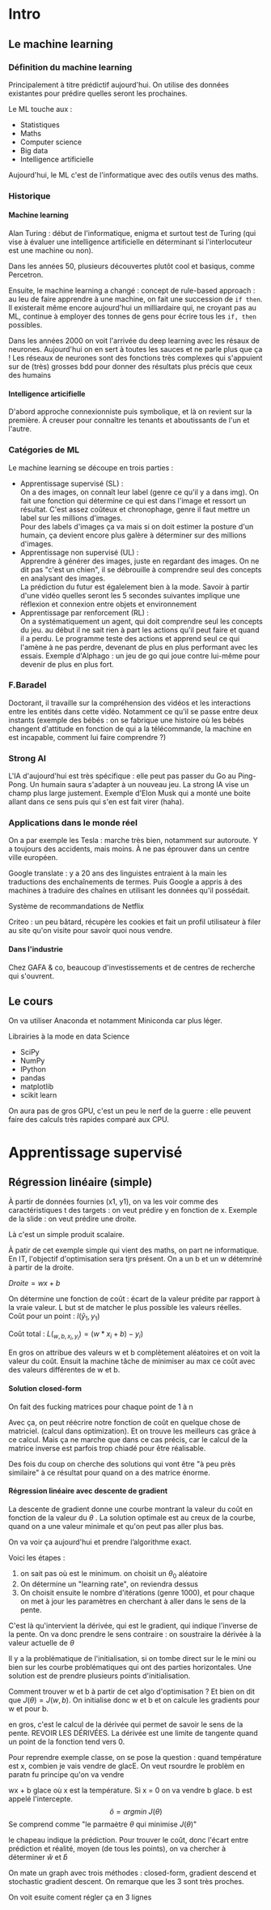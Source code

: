 # Intro

## Le machine learning

### Définition du machine learning

Principalement à titre prédictif aujourd'hui. On utilise des données existantes pour prédire quelles seront les prochaines.

Le ML touche aux :

- Statistiques
- Maths
- Computer science
- Big data
- Intelligence artificielle

Aujourd'hui, le ML c'est de l'informatique avec des outils venus des maths. 

### Historique

#### Machine learning

Alan Turing : début de l'informatique, enigma et surtout test de Turing (qui vise à évaluer une intelligence artificielle en déterminant si l'interlocuteur est une machine ou non).

Dans les années 50, plusieurs découvertes plutôt cool et basiqus, comme Percetron.

Ensuite, le machine learning a changé : concept de rule-based approach : au leu de faire apprendre à une machine, on fait une succession de `if then`. Il existerait même encore aujourd'hui un milliardaire qui, ne croyant pas au ML, continue à employer des tonnes de gens pour écrire tous les `if, then` possibles.

Dans les années 2000 on voit l'arrivée du deep learning avec les résaux de neurones. Aujourd'hui on en sert à toutes les sauces et ne parle plus que ça ! Les réseaux de neurones sont des fonctions très complexes qui s'appuient sur de (très) grosses bdd pour donner des résultats plus précis que ceux des humains

#### Intelligence articifielle

D'abord approche connexionniste puis symbolique, et là on revient sur la première. À creuser pour connaître les tenants et aboutissants de l'un et l'autre.

### Catégories de ML

Le machine learning se découpe en trois parties :

- Apprentissage supervisé (SL) :  
  On a des images, on connaît leur label (genre ce qu'il y a dans img). On fait une fonction qui détermine ce qui est dans l'image et ressort un résultat. C'est assez coûteux et chronophage, genre il faut mettre un label sur les millions d'images.  
  Pour des labels d'images ça va mais si on doit estimer la posture d'un humain, ça devient encore plus galère à déterminer sur des millions d'images.
- Apprentissage non supervisé (UL) :  
  Apprendre à générer des images, juste en regardant des images. On ne dit pas "c'est un chien", il se débrouille à comprendre seul des concepts en analysant des images.  
  La prédiction du futur est égalelement bien à la mode. Savoir à partir d'une vidéo quelles seront les 5 secondes suivantes implique une réflexion et connexion entre objets et environnement
- Apprentissage par renforcement (RL) :  
  On a systématiquement un agent, qui doit comprendre seul les concepts du jeu. au début il ne sait rien à part les actions qu'il peut faire et quand il a perdu. Le programme teste des actions et apprend seul ce qui l'amène à ne pas perdre, devenant de plus en plus performant avec les essais. Exemple d'Alphago : un jeu de go qui joue contre lui-même pour devenir de plus en plus fort. 

### F.Baradel

Doctorant, il travaille sur la compréhension des vidéos et les interactions entre les entités dans cette vidéo. Notamment ce qu'il se passe entre deux instants (exemple des bébés : on se fabrique une histoire où les bébés changent d'attitude en fonction de qui a la télécommande, la machine en est incapable, comment lui faire comprendre ?)

### Strong AI

L'IA d'aujourd'hui est très spécifique : elle peut pas passer du Go au Ping-Pong. Un humain saura s'adapter à un nouveau jeu. La strong IA vise un champ plus large justement. Exemple d'Elon Musk qui a monté une boite allant dans ce sens puis qui s'en est fait virer (haha).

### Applications dans le monde réel

On a par exemple les Tesla : marche très bien, notamment sur autoroute. Y a toujours des accidents, mais moins. À ne pas éprouver dans un centre ville européen.

Google translate : y a 20 ans des linguistes entraient à la main les traductions des enchaînements de termes. Puis Google a appris à des machines à traduire des chaînes en utilisant les données qu'il possédait.

Système de recommandations de Netflix

Criteo : un peu bâtard, récupère les cookies et fait un profil utilisateur à filer au site qu'on visite pour savoir quoi nous vendre.

#### Dans l'industrie

Chez GAFA & co, beaucoup d'investissements et de centres de recherche qui s'ouvrent.

## Le cours

On va utiliser Anaconda et notamment Miniconda car plus léger.

Librairies à la mode en data Science

- SciPy
- NumPy
- IPython
- pandas
- matplotlib
- scikit learn

On aura pas de gros GPU, c'est un peu le nerf de la guerre : elle peuvent faire des calculs très rapides comparé aux CPU.

# Apprentissage supervisé

## Régression linéaire (simple)

À partir de données fournies (x1, y1), on va les voir comme des caractéristiques t des targets : on veut prédire y en fonction de x. Exemple de la slide : on veut prédire une droite.

Là c'est un simple produit scalaire.

À patir de cet exemple simple qui vient des maths, on part ne informatique. En IT, l'objectif d'optimisation sera tjrs présent. On a un b et un w détemriné à partir de la droite. 

$Droite = wx +b$

On détermine une fonction de coût : écart de la valeur prédite par rapport à la vraie valeur. L but st de matcher le plus possible les valeurs réelles.  
Coût pour un point :  $l(\hat y_1, y_1)$

Coût total : $L(_{w, b, x_i, y_i}) = (w * x_i+b) - y_i)​$

En gros on attribue des valeurs w et b complètement aléatoires et on voit la valeur du coût. Ensuit la machine tâche de minimiser au max ce coût avec des valeurs différentes de w et b.

#### Solution closed-form

On fait des fucking matrices pour chaque point de 1 à n

Avec ça, on peut réécrire notre fonction de coût en quelque chose de matriciel. (calcul dans optimization). Et on trouve les meilleurs cas grâce à ce calcul. Mais ça ne marche que dans ce cas précis, car le calcul de la matrice inverse est parfois trop chiadé pour être réalisable.

Des fois du coup on cherche des solutions qui vont être "à peu près similaire" à ce résultat pour quand on a des matrice énorme.

#### Régression linéaire avec descente de gradient

La descente de gradient donne une courbe montrant la valeur du coût en fonction de la valeur du $\theta$ . La solution optimale est au creux de la courbe, quand on a une valeur minimale et qu'on peut pas aller plus bas. 

On va voir ça aujourd'hui et prendre l’algorithme exact. 

Voici les étapes : 

1. on sait pas où est le minimum. on choisit un $\theta_0$ aléatoire
2. On détermine un "learning rate", on reviendra dessus
3. On choisit ensuite le nombre d'itérations (genre 1000), et pour chaque on met à jour les paramètres en cherchant à aller dans le sens de la pente.

C'est là qu'intervient la dérivée, qui est le gradient, qui indique l'inverse de la pente. On va donc prendre le sens contraire : on soustraire la dérivée à la valeur actuelle de $\theta$

Il y a la problématique de l'initialisation, si on tombe direct sur le le mini ou bien sur les courbe problématiques qui ont des parties horizontales. Une solution est de prendre plusieurs points d'initialisation. 

Comment trouver w et b à partir de cet algo d'optimisation ? Et bien on dit que $J(\theta) = J(w,b)$. On initialise donc w et b et on calcule les gradients pour w et pour b.

en gros, c'est le calcul de la dérivée qui permet de savoir le sens de la pente. REVOIR LES DÉRIVÉES. La dérivée est une limite de tangente quand un point de la fonction tend vers 0.



Pour reprendre exemple classe, on se pose la question : quand température est x, combien je vais vendre de glacE. On veut rsourdre le problèm en paratn fu principe qu'on va vendre 

wx + b glace où x est la température. Si x = 0 on va vendre b glace. b est appelé l'intercepte.
$$
\hat o = argmin\ J(\theta)
$$
Se comprend comme "le parmaètre $\theta$ qui minimise $J(\theta)$"

le chapeau indique la prédiction. Pour trouver le coût, donc l'écart entre prédiction et réalité, moyen (de tous les points), on va chercher à déterminer $\hat w$ et $\hat b$ 

On mate un graph avec trois méthodes : closed-form, gradient descend et stochastic gradient descent. On remarque que les 3 sont très proches.

On voit esuite coment régler ça en 3 lignes